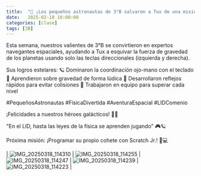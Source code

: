 ```yaml
---
title:  "🚀 ¡Los pequeños astronautas de 3°B salvaron a Tux de una misión interplanetaria! 🌌"
date:   2025-02-18 10:00:00
categories: [clase]
tags: [3B]
---
```

Esta semana, nuestros valientes de 3°B se convirtieron en expertos navegantes espaciales, ayudando a Tux a esquivar la fuerza de gravedad de los planetas usando solo las teclas direccionales (izquierda y derecha).

Sus logros estelares:
🪐 Dominaron la coordinación ojo-mano con el teclado
💫 Aprendieron sobre gravedad de forma lúdica
👾 Desarrollaron reflejos rápidos para evitar colisiones
🌠 Trabajaron en equipo para superar cada nivel

#PequeñosAstronautas #FísicaDivertida #AventuraEspacial #LIDComenio

¡Felicidades a nuestros héroes galácticos! 👏✨

"En el LID, hasta las leyes de la física se aprenden jugando" 🎮🪐

Próxima misión: ¡Programar su propio cohete con Scratch Jr.! 🚀💻

| ![IMG_20250318_114310](https://github.com/user-attachments/assets/ecef3b63-ff24-431d-b78f-281a678649d0)
  | ![IMG_20250318_114255](https://github.com/user-attachments/assets/2f640777-a208-433f-895c-f791f3173f06)
  | ![IMG_20250318_114247](https://github.com/user-attachments/assets/acdeba8c-e647-4060-be37-f1f794314580)
  | ![IMG_20250318_114239](https://github.com/user-attachments/assets/b520dee6-d178-45e1-9c26-981ba743d3b9)
  | ![IMG_20250318_114223](https://github.com/user-attachments/assets/dd645c37-25e7-4fba-be14-c4ba8f256fc6)
  |
